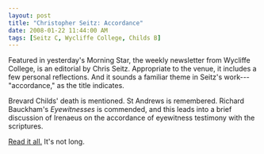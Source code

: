 ```yaml
---
layout: post
title: "Christopher Seitz: Accordance"
date: 2008-01-22 11:44:00 AM    
tags: [Seitz C, Wycliffe College, Childs B]
---
```


Featured in yesterday's Morning Star, the weekly newsletter from
Wycliffe College, is an editorial by Chris Seitz. Appropriate to the
venue, it includes a few personal reflections. And it sounds a familiar
theme in Seitz's work---"accordance," as the title indicates. 

Brevard Childs' death is mentioned. St Andrews is remembered. Richard
Bauckham's *Eyewitnesses* is commended, and this leads into a brief discussion of Irenaeus on
the accordance of eyewitness testimony with the scriptures. 

[Read it all.](http://www.wycliffecollege.ca/documents/Vol%2023%20Iss%2016.pdf)
It's not long.